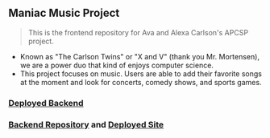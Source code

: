 ## Maniac Music Project
> This is the frontend repository for Ava and Alexa Carlson's APCSP project.
- Known as "The Carlson Twins" or "X and V" (thank you Mr. Mortensen), we are a power duo that kind of enjoys computer science.
- This project focuses on music. Users are able to add their favorite songs at the moment and look for concerts, comedy shows, and sports games.

### [Deployed Backend](http://maniacmusic.duckdns.org/)
### [Backend Repository](https://github.com/avac54765/maniacflask) and [Deployed Site](https://avac54765.github.io/ManiacMusic/)
